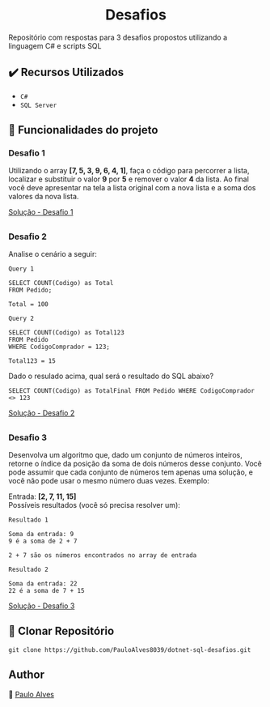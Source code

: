 <h1 align="center">Desafios</h1>

Repositório com respostas para 3 desafios propostos utilizando a linguagem C# e scripts SQL  

## ✔️ Recursos Utilizados

- ``C#``
- ``SQL Server``

## 🔨 Funcionalidades do projeto

### Desafio 1
Utilizando o array **[7, 5, 3, 9, 6, 4, 1]**, faça o código para percorrer a lista, localizar e substituir o valor **9** por **5** e remover o valor **4** da lista. Ao final você deve apresentar na tela a lista original com a nova lista e a soma dos valores da nova lista.

[Solução - Desafio 1](https://github.com/PauloAlves8039/dotnet-sql-desafios/blob/master/src/Desafios.Tarefa1/Program.cs)


##

### Desafio 2
Analise o cenário a seguir:

`Query 1`

```
SELECT COUNT(Codigo) as Total 
FROM Pedido;

Total = 100
```

`Query 2`

```
SELECT COUNT(Codigo) as Total123 
FROM Pedido 
WHERE CodigoComprador = 123;

Total123 = 15
```
Dado o resulado acima, qual será o resultado do SQL abaixo?

```
SELECT COUNT(Codigo) as TotalFinal FROM Pedido WHERE CodigoComprador <> 123
```
[Solução - Desafio 2](https://github.com/PauloAlves8039/dotnet-sql-desafios/blob/master/src/Desafios.Tarefa2/Tarefa2.sql)

##

### Desafio 3
Desenvolva um algoritmo que, dado um conjunto de números inteiros, retorne o índice da posição da soma de dois números desse conjunto. Você pode assumir que cada conjunto de números tem apenas uma solução, e você não pode usar o mesmo número duas vezes. 
Exemplo:

Entrada: **[2, 7, 11, 15]**
<br/>
Possíveis resultados (você só precisa resolver um):
<br/>

`Resultado 1
`
```
Soma da entrada: 9
9 é a soma de 2 + 7

2 + 7 são os números encontrados no array de entrada
```

`Resultado 2
`
```
Soma da entrada: 22
22 é a soma de 7 + 15
```
[Solução - Desafio 3](https://github.com/PauloAlves8039/dotnet-sql-desafios/blob/master/src/Desafios.Tarefa3/Program.cs)
## :floppy_disk: Clonar Repositório

`git clone https://github.com/PauloAlves8039/dotnet-sql-desafios.git`

## Author

:boy: [Paulo Alves](https://github.com/PauloAlves8039)

